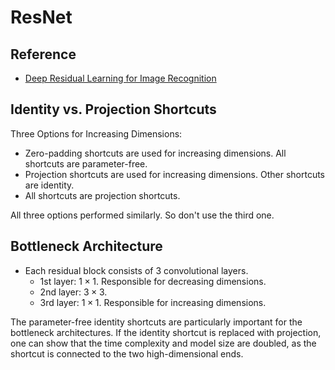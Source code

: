 # ResNet

## Reference

* [Deep Residual Learning for Image Recognition](https://arxiv.org/abs/1512.03385)

## Identity vs. Projection Shortcuts

Three Options for Increasing Dimensions:
* Zero-padding shortcuts are used for increasing dimensions. All shortcuts are parameter-free.
* Projection shortcuts are used for increasing dimensions. Other shortcuts are identity.
* All shortcuts are projection shortcuts.

All three options performed similarly.
So don't use the third one.

## Bottleneck Architecture

* Each residual block consists of 3 convolutional layers.
    * 1st layer: $1 \times 1$. Responsible for decreasing dimensions.
    * 2nd layer: $3 \times 3$.
    * 3rd layer: $1 \times 1$. Responsible for increasing dimensions.

The parameter-free identity shortcuts are particularly important for the bottleneck architectures.
If the identity shortcut is replaced with projection, one can show that the time complexity and model size are doubled,
as the shortcut is connected to the two high-dimensional ends.
